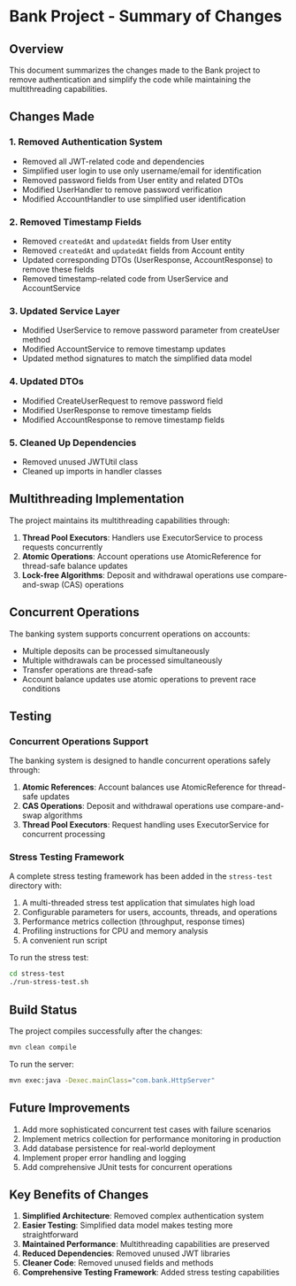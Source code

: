 # Bank Project - Summary of Changes

## Overview
This document summarizes the changes made to the Bank project to remove authentication and simplify the code while maintaining the multithreading capabilities.

## Changes Made

### 1. Removed Authentication System
- Removed all JWT-related code and dependencies
- Simplified user login to use only username/email for identification
- Removed password fields from User entity and related DTOs
- Modified UserHandler to remove password verification
- Modified AccountHandler to use simplified user identification

### 2. Removed Timestamp Fields
- Removed `createdAt` and `updatedAt` fields from User entity
- Removed `createdAt` and `updatedAt` fields from Account entity
- Updated corresponding DTOs (UserResponse, AccountResponse) to remove these fields
- Removed timestamp-related code from UserService and AccountService

### 3. Updated Service Layer
- Modified UserService to remove password parameter from createUser method
- Modified AccountService to remove timestamp updates
- Updated method signatures to match the simplified data model

### 4. Updated DTOs
- Modified CreateUserRequest to remove password field
- Modified UserResponse to remove timestamp fields
- Modified AccountResponse to remove timestamp fields

### 5. Cleaned Up Dependencies
- Removed unused JWTUtil class
- Cleaned up imports in handler classes

## Multithreading Implementation
The project maintains its multithreading capabilities through:

1. **Thread Pool Executors**: Handlers use ExecutorService to process requests concurrently
2. **Atomic Operations**: Account operations use AtomicReference for thread-safe balance updates
3. **Lock-free Algorithms**: Deposit and withdrawal operations use compare-and-swap (CAS) operations

## Concurrent Operations
The banking system supports concurrent operations on accounts:
- Multiple deposits can be processed simultaneously
- Multiple withdrawals can be processed simultaneously
- Transfer operations are thread-safe
- Account balance updates use atomic operations to prevent race conditions

## Testing

### Concurrent Operations Support
The banking system is designed to handle concurrent operations safely through:
1. **Atomic References**: Account balances use AtomicReference for thread-safe updates
2. **CAS Operations**: Deposit and withdrawal operations use compare-and-swap algorithms
3. **Thread Pool Executors**: Request handling uses ExecutorService for concurrent processing

### Stress Testing Framework
A complete stress testing framework has been added in the `stress-test` directory with:
1. A multi-threaded stress test application that simulates high load
2. Configurable parameters for users, accounts, threads, and operations
3. Performance metrics collection (throughput, response times)
4. Profiling instructions for CPU and memory analysis
5. A convenient run script

To run the stress test:
```bash
cd stress-test
./run-stress-test.sh
```

## Build Status
The project compiles successfully after the changes:
```bash
mvn clean compile
```

To run the server:
```bash
mvn exec:java -Dexec.mainClass="com.bank.HttpServer"
```

## Future Improvements
1. Add more sophisticated concurrent test cases with failure scenarios
2. Implement metrics collection for performance monitoring in production
3. Add database persistence for real-world deployment
4. Implement proper error handling and logging
5. Add comprehensive JUnit tests for concurrent operations

## Key Benefits of Changes
1. **Simplified Architecture**: Removed complex authentication system
2. **Easier Testing**: Simplified data model makes testing more straightforward
3. **Maintained Performance**: Multithreading capabilities are preserved
4. **Reduced Dependencies**: Removed unused JWT libraries
5. **Cleaner Code**: Removed unused fields and methods
6. **Comprehensive Testing Framework**: Added stress testing capabilities